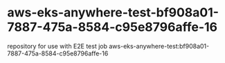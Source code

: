 # aws-eks-anywhere-test-bf908a01-7887-475a-8584-c95e8796affe-16
repository for use with E2E test job aws-eks-anywhere-test:bf908a01-7887-475a-8584-c95e8796affe-16
